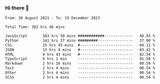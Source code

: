 ### Hi there 👋

<!--
**dominoto/dominoto** is a ✨ _special_ ✨ repository because its `README.md` (this file) appears on your GitHub profile.

Here are some ideas to get you started:

- 🔭 I’m currently working on ...
- 🌱 I’m currently learning ...
- 👯 I’m looking to collaborate on ...
- 🤔 I’m looking for help with ...
- 💬 Ask me about ...
- 📫 How to reach me: ...
- 😄 Pronouns: ...
- ⚡ Fun fact: ...
-->
<!--START_SECTION:waka-->

```txt
From: 30 August 2021 - To: 19 December 2023

Total Time: 382 hrs 46 mins

JavaScript       183 hrs 50 mins ############-------------   48.03 %
Python           141 hrs 37 mins #########----------------   37.00 %
CSS              15 hrs 45 mins  #------------------------   04.12 %
JSON             13 hrs 4 mins   #------------------------   03.42 %
HTML             9 hrs 43 mins   #------------------------   02.54 %
TypeScript       6 hrs 1 min     -------------------------   01.58 %
Markdown         2 hrs 16 mins   -------------------------   00.59 %
Text             2 hrs 4 mins    -------------------------   00.54 %
Other            2 hrs 4 mins    -------------------------   00.54 %
SCSS             2 hrs 4 mins    -------------------------   00.54 %
```

<!--END_SECTION:waka-->
